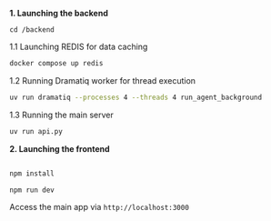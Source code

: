 
**1. Launching the backend**

```
cd /backend
```

1.1 Launching REDIS for data caching


```bash
docker compose up redis
```


1.2 Running Dramatiq worker for thread execution


```bash
uv run dramatiq --processes 4 --threads 4 run_agent_background
```

1.3 Running the main server

```bash
uv run api.py
```

**2. Launching the frontend**

```bash

npm install

npm run dev
```


Access the main app via `http://localhost:3000`